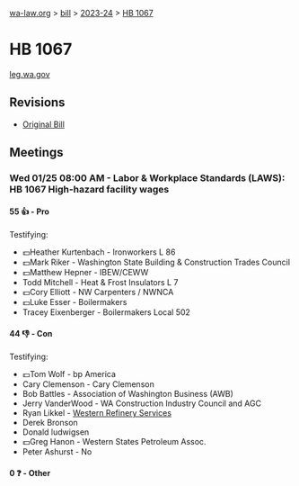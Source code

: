 [wa-law.org](/) > [bill](/bill/) > [2023-24](/bill/2023-24/) > [HB 1067](/bill/2023-24/hb/1067/)

# HB 1067
[leg.wa.gov](https://app.leg.wa.gov/billsummary?BillNumber=1067&Year=2023&Initiative=false)

## Revisions
* [Original Bill](1/)

## Meetings
### Wed 01/25 08:00 AM - Labor & Workplace Standards (LAWS): HB 1067 High-hazard facility wages
#### 55 👍 - Pro
Testifying:
* 💵Heather Kurtenbach - Ironworkers L 86
* 💵Mark Riker - Washington State Building & Construction Trades Council
* 💵Matthew Hepner - IBEW/CEWW
* Todd Mitchell - Heat & Frost Insulators L 7
* 💵Cory Elliott - NW Carpenters / NWNCA
* 💵Luke Esser - Boilermakers
* Tracey Eixenberger - Boilermakers Local 502

#### 44 👎 - Con
Testifying:
* 💵Tom Wolf - bp America
* Cary Clemenson - Cary Clemenson
* Bob Battles - Association of Washington Business (AWB)
* Jerry VanderWood - WA Construction Industry Council and AGC
* Ryan Likkel - [Western Refinery Services](/org/western_refinery_services/)
* Derek Bronson
* Donald ludwigsen
* 💵Greg Hanon - Western States Petroleum Assoc.
* Peter Ashurst - No

#### 0 ❓ - Other
